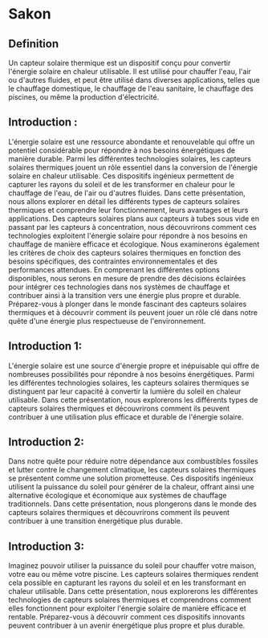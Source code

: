 # Sakon

## Definition
Un capteur solaire thermique est un dispositif conçu pour convertir l'énergie solaire en chaleur utilisable. Il est utilisé pour chauffer l'eau, l'air ou d'autres fluides, et peut être utilisé dans diverses applications, telles que le chauffage domestique, le chauffage de l'eau sanitaire, le chauffage des piscines, ou même la production d'électricité.


## **Introduction :**
L'énergie solaire est une ressource abondante et renouvelable qui offre un potentiel considérable pour répondre à nos besoins énergétiques de manière durable. Parmi les différentes technologies solaires, les capteurs solaires thermiques jouent un rôle essentiel dans la conversion de l'énergie solaire en chaleur utilisable. Ces dispositifs ingénieux permettent de capturer les rayons du soleil et de les transformer en chaleur pour le chauffage de l'eau, de l'air ou d'autres fluides.
Dans cette présentation, nous allons explorer en détail les différents types de capteurs solaires thermiques et comprendre leur fonctionnement, leurs avantages et leurs applications. Des capteurs solaires plans aux capteurs à tubes sous vide en passant par les capteurs à concentration, nous découvrirons comment ces technologies exploitent l'énergie solaire pour répondre à nos besoins en chauffage de manière efficace et écologique.
Nous examinerons également les critères de choix des capteurs solaires thermiques en fonction des besoins spécifiques, des contraintes environnementales et des performances attendues. En comprenant les différentes options disponibles, nous serons en mesure de prendre des décisions éclairées pour intégrer ces technologies dans nos systèmes de chauffage et contribuer ainsi à la transition vers une énergie plus propre et durable.
Préparez-vous à plonger dans le monde fascinant des capteurs solaires thermiques et à découvrir comment ils peuvent jouer un rôle clé dans notre quête d'une énergie plus respectueuse de l'environnement.

## **Introduction 1:**

L'énergie solaire est une source d'énergie propre et inépuisable qui offre de nombreuses possibilités pour répondre à nos besoins énergétiques. Parmi les différentes technologies solaires, les capteurs solaires thermiques se distinguent par leur capacité à convertir la lumière du soleil en chaleur utilisable. Dans cette présentation, nous explorerons les différents types de capteurs solaires thermiques et découvrirons comment ils peuvent contribuer à une utilisation plus efficace et durable de l'énergie solaire.

## **Introduction 2:**

Dans notre quête pour réduire notre dépendance aux combustibles fossiles et lutter contre le changement climatique, les capteurs solaires thermiques se présentent comme une solution prometteuse. Ces dispositifs ingénieux utilisent la puissance du soleil pour générer de la chaleur, offrant ainsi une alternative écologique et économique aux systèmes de chauffage traditionnels. Dans cette présentation, nous plongerons dans le monde des capteurs solaires thermiques et découvrirons comment ils peuvent contribuer à une transition énergétique plus durable.

## **Introduction 3:**

Imaginez pouvoir utiliser la puissance du soleil pour chauffer votre maison, votre eau ou même votre piscine. Les capteurs solaires thermiques rendent cela possible en capturant les rayons du soleil et en les transformant en chaleur utilisable. Dans cette présentation, nous explorerons les différentes technologies de capteurs solaires thermiques et comprendrons comment elles fonctionnent pour exploiter l'énergie solaire de manière efficace et rentable. Préparez-vous à découvrir comment ces dispositifs innovants peuvent contribuer à un avenir énergétique plus propre et plus durable.
